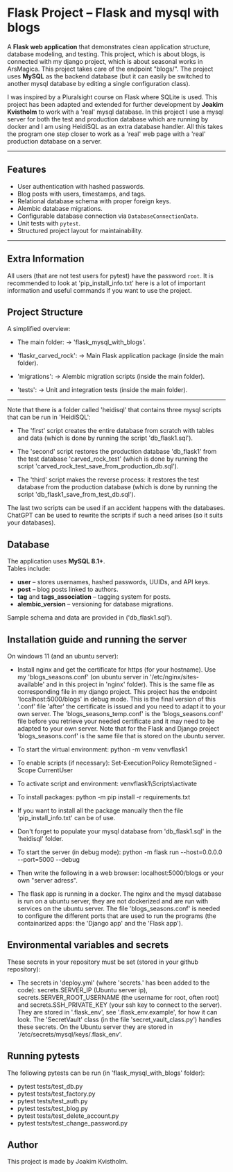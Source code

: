 
# Flask Project – Flask and mysql with blogs

A **Flask web application** that demonstrates clean application structure, database modeling, and testing. This project, which is about blogs, is connected with my django project, which is about seasonal works in ArsMagica. This project takes care of the endpoint "blogs/". The project uses **MySQL** as the backend database (but it can easily be switched to another mysql database by editing a single configuration class).

I was inspired by a Pluralsight course on Flask where SQLite is used. This project has been adapted and extended for further development by **Joakim Kvistholm** to work with a 'real' mysql database. In this project I use a mysql server for both the test and production database which are running by docker and I am using HeidiSQL as an extra database handler. All this takes the program one step closer to work as a 'real' web page with a 'real' production database on a server.  

---

## Features  

- User authentication with hashed passwords.  
- Blog posts with users, timestamps, and tags.  
- Relational database schema with proper foreign keys.  
- Alembic database migrations.  
- Configurable database connection via `DatabaseConnectionData`.  
- Unit tests with `pytest`.  
- Structured project layout for maintainability.  

---

## Extra Information

All users (that are not test users for pytest) have the password `root`. It is recommended to look at 'pip_install_info.txt' here is a lot of important information and useful commands if you want to use the project.

## Project Structure  

A simplified overview:

- The main folder: -> 'flask_mysql_with_blogs'.

- 'flaskr_carved_rock': -> Main Flask application package (inside the main folder).

- 'migrations': -> Alembic migration scripts (inside the main folder).

- 'tests': -> Unit and integration tests (inside the main folder).

---

Note that there is a folder called 'heidisql' that contains three mysql scripts that can be run in 'HeidiSQL':

 - The 'first' script creates the entire database from scratch with tables and data (which is done by running the script 'db_flask1.sql').

 - The 'second' script restores the production database 'db_flask1' from the test database 'carved_rock_test' (which is done by running the script 'carved_rock_test_save_from_production_db.sql').

- The 'third' script makes the reverse process: it restores the test database from the production database (which is done by running the script 'db_flask1_save_from_test_db.sql').

The last two scripts can be used if an accident happens with the databases. ChatGPT can be used to rewrite the scripts if such a need arises (so it suits your databases).

## Database  

The application uses **MySQL 8.1+**.  
Tables include:  

- **user** – stores usernames, hashed passwords, UUIDs, and API keys.  
- **post** – blog posts linked to authors.  
- **tag** and **tags_association** – tagging system for posts.  
- **alembic_version** – versioning for database migrations.  

Sample schema and data are provided in ('db_flask1.sql').

## Installation guide and running the server

On windows 11 (and an ubuntu server):

- Install nginx and get the certificate for https (for your hostname). Use my 'blogs_seasons.conf' (on ubuntu server in '/etc/nginx/sites-available' and in this project in 'nginx' folder). This is the same file as corresponding file in my django project. This project has the endpoint 'localhost:5000/blogs' in debug mode. This is the final version of this '.conf' file 'after' the certificate is issued and you need to adapt it to your own server. The 'blogs_seasons_temp.conf' is the 'blogs_seasons.conf' file before you retrieve your needed certificate and it may need to be adapted to your own server. Note that for the Flask and Django project 'blogs_seasons.conf' is the same file that is stored on the ubuntu server. 

- To start the virtual environment: python -m venv venvflask1

- To enable scripts (if necessary): Set-ExecutionPolicy RemoteSigned -Scope CurrentUser

- To activate script and environment: venvflask1\Scripts\activate

- To install packages: python -m pip install -r requirements.txt

- If you want to install all the package manually then the file 'pip_install_info.txt' can be of use. 

- Don't forget to populate your mysql database from 'db_flask1.sql' in the 'heidisql' folder.

- To start the server (in debug mode): python -m flask run --host=0.0.0.0 --port=5000 --debug

- Then write the following in a web browser: localhost:5000/blogs or your own "server adress".

- The flask app is running in a docker. The nginx and the mysql database is run on a ubuntu server, they are not dockerized and are run with services on the ubuntu server. The file 'blogs_seasons.conf' is needed to configure the different ports that are used to run the programs (the containarized apps: the 'Django app' and the 'Flask app').

## Environmental variables and secrets

These secrets in your repository must be set (stored in your github repository):
- The secrets in 'deploy.yml' (where 'secrets.' has been added to the code): secrets.SERVER_IP (Ubuntu server ip), secrets.SERVER_ROOT_USERNAME (the username for root, often root) and secrets.SSH_PRIVATE_KEY (your ssh key to connect to the server). They are stored in '.flask_env', see '.flask_env.example', for how it can look. The 'SecretVault' class (in the file 'secret_vault_class.py') handles these secrets. On the Ubuntu server they are stored in '/etc/secrets/mysql/keys/.flask_env'.

## Running pytests

The following pytests can be run (in 'flask_mysql_with_blogs' folder):

- pytest tests/test_db.py
- pytest tests/test_factory.py
- pytest tests/test_auth.py
- pytest tests/test_blog.py
- pytest tests/test_delete_account.py
- pytest tests/test_change_password.py

## Author

This project is made by Joakim Kvistholm.
